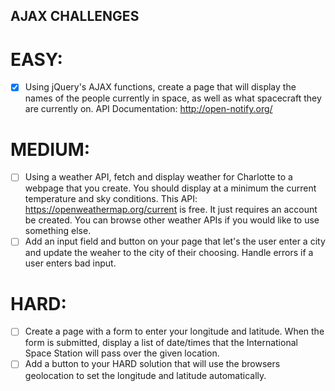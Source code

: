 ## AJAX CHALLENGES ##

<!-- let APID = "c88d6d5a5fa6d1a727d1ec3f0df0147d" -->

# EASY: #
  - [X] Using jQuery's AJAX functions, create a page that will display the names of the people currently in space,
as well as what spacecraft they are currently on. API Documentation: http://open-notify.org/

# MEDIUM: #
  - [ ] Using a weather API, fetch and display weather for Charlotte to a webpage that you create.
You should display at a minimum the current temperature and sky conditions.
This API: https://openweathermap.org/current is free. It just requires an account be created.
You can browse other weather APIs if you would like to use something else.
  - [ ] Add an input field and button on your page that let's the user enter a city
and update the weaher to the city of their choosing. Handle errors if a user enters bad input.

# HARD: #
  - [ ] Create a page with a form to enter your longitude and latitude. When the form is submitted,
display a list of date/times that the International Space Station will pass over the given location.
  - [ ] Add a button to your HARD solution that will use the browsers geolocation
to set the longitude and latitude automatically.